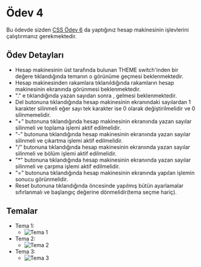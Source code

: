# Ödev 4

Bu ödevde sizden [CSS Ödev 6](../../CSS/%C3%96dev6/) da yaptığınız hesap makinesinin işlevlerini çalıştırmanız gerekmektedir.

## Ödev Detayları

- Hesap makinesinin üst tarafında bulunan THEME switch'inden bir değere tıklandığında temanın o görünüme geçmesi beklenmektedir.
- Hesap makinesinden rakamlara tıklanıldığında rakamların hesap makinesinin ekranında görünmesi beklenmektedir.
- "." e tıklandığında yazan sayıdan sonra , gelmesi beklenmektedir.
- Del butonuna tıklandığında hesap makinesinin ekranındaki sayılardan 1 karakter silinmeli eğer sayı tek karakter ise 0 olarak değiştirilmelidir ve 0 silinmemelidir.
- "+" butonuna tıklandığında hesap makinesinin ekranıında yazan sayılar silinmeli ve toplama işlemi aktif edilmelidir.
- "-" butonuna tıklandığında hesap makinesinin ekranıında yazan sayılar silinmeli ve çıkartma işlemi aktif edilmelidir.
- "/" butonuna tıklandığında hesap makinesinin ekranıında yazan sayılar silinmeli ve bölüm işlemi aktif edilmelidir.
- "*" butonuna tıklandığında hesap makinesinin ekranıında yazan sayılar silinmeli ve çarpma işlemi aktif edilmelidir.
- "=" butonuna tıklandığında hesap makinesinin ekranında yapılan işlemin sonucu görünmelidir.
- Reset butonuna tıklandığında öncesinde yapılmış bütün ayarlamalar sıfırlanmalı ve başlangıç değerine dönmelidir(tema seçme hariç).


## Temalar
- Tema 1:
    - ![Tema 1](./assets/active.jpg)
- Tema 2:
    - ![Tema 2](./assets/active2.jpg)
- Tema 3:
    - ![Tema 3](./assets/active3.jpg)